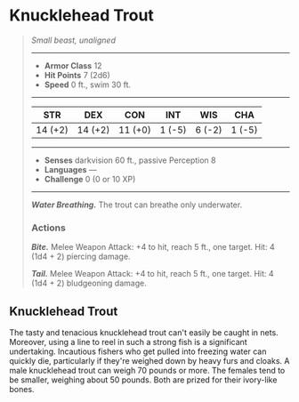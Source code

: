 # Knucklehead Trout
>*Small beast, unaligned*
>___
>- **Armor Class** 12
>- **Hit Points** 7 (2d6)
>- **Speed** 0 ft., swim 30 ft.
>___
>|STR|DEX|CON|INT|WIS|CHA|
>|:---:|:---:|:---:|:---:|:---:|:---:|
>|14 (+2)|14 (+2)|11 (+0)|1 (-5)|6 (-2)|1 (-5)|
>___
>- **Senses** darkvision 60 ft., passive Perception 8
>- **Languages** —
>- **Challenge** 0 (0 or 10 XP)
>___
>***Water Breathing.*** The trout can breathe only underwater.  
>
>### Actions
>***Bite.*** Melee Weapon Attack: +4 to hit, reach 5 ft., one target. Hit: 4 (1d4 + 2) piercing damage.  
>
>***Tail.*** Melee Weapon Attack: +4 to hit, reach 5 ft., one target. Hit: 4 (1d4 + 2) bludgeoning damage.
## Knucklehead Trout
The tasty and tenacious knucklehead trout can't easily be caught in nets. Moreover, using a line to reel in such a strong fish is a significant undertaking. Incautious fishers who get pulled into freezing water can quickly die, particularly if they're weighed down by heavy furs and cloaks.
A male knucklehead trout can weigh 70 pounds or more. The females tend to be smaller, weighing about 50 pounds. Both are prized for their ivory-like bones.